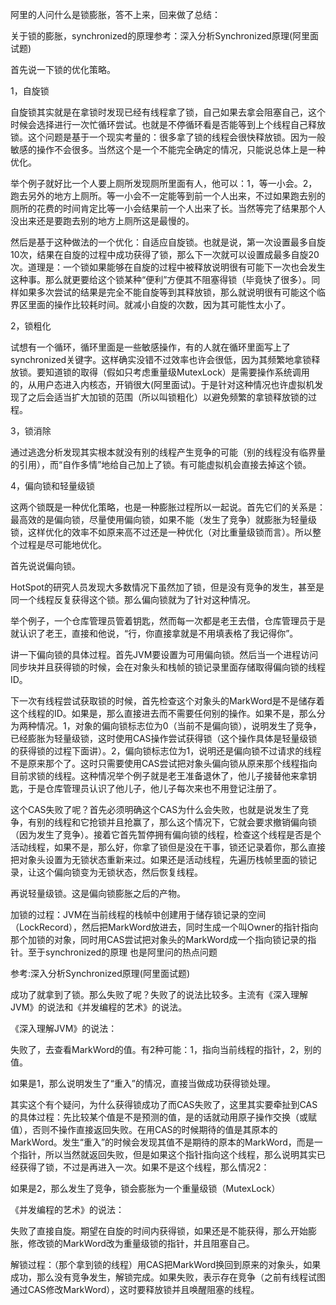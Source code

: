 阿里的人问什么是锁膨胀，答不上来，回来做了总结：

关于锁的膨胀，synchronized的原理参考：深入分析Synchronized原理(阿里面试题)

首先说一下锁的优化策略。

1，自旋锁

自旋锁其实就是在拿锁时发现已经有线程拿了锁，自己如果去拿会阻塞自己，这个时候会选择进行一次忙循环尝试。也就是不停循环看是否能等到上个线程自己释放锁。这个问题是基于一个现实考量的：很多拿了锁的线程会很快释放锁。因为一般敏感的操作不会很多。当然这个是一个不能完全确定的情况，只能说总体上是一种优化。

举个例子就好比一个人要上厕所发现厕所里面有人，他可以：1，等一小会。2，跑去另外的地方上厕所。等一小会不一定能等到前一个人出来，不过如果跑去别的厕所的花费的时间肯定比等一小会结果前一个人出来了长。当然等完了结果那个人没出来还是要跑去别的地方上厕所这是最慢的。

然后是基于这种做法的一个优化：自适应自旋锁。也就是说，第一次设置最多自旋10次，结果在自旋的过程中成功获得了锁，那么下一次就可以设置成最多自旋20次。道理是：一个锁如果能够在自旋的过程中被释放说明很有可能下一次也会发生这种事。那么就更要给这个锁某种“便利”方便其不阻塞得锁（毕竟快了很多）。同样如果多次尝试的结果是完全不能自旋等到其释放锁，那么就说明很有可能这个临界区里面的操作比较耗时间。就减小自旋的次数，因为其可能性太小了。

2，锁粗化

试想有一个循环，循环里面是一些敏感操作，有的人就在循环里面写上了synchronized关键字。这样确实没错不过效率也许会很低，因为其频繁地拿锁释放锁。要知道锁的取得（假如只考虑重量级MutexLock）是需要操作系统调用的，从用户态进入内核态，开销很大(阿里面试)。于是针对这种情况也许虚拟机发现了之后会适当扩大加锁的范围（所以叫锁粗化）以避免频繁的拿锁释放锁的过程。

3，锁消除

通过逃逸分析发现其实根本就没有别的线程产生竞争的可能（别的线程没有临界量的引用），而“自作多情”地给自己加上了锁。有可能虚拟机会直接去掉这个锁。

4，偏向锁和轻量级锁

这两个锁既是一种优化策略，也是一种膨胀过程所以一起说。首先它们的关系是：最高效的是偏向锁，尽量使用偏向锁，如果不能（发生了竞争）就膨胀为轻量级锁，这样优化的效率不如原来高不过还是一种优化（对比重量级锁而言）。所以整个过程是尽可能地优化。

首先说说偏向锁。

HotSpot的研究人员发现大多数情况下虽然加了锁，但是没有竞争的发生，甚至是同一个线程反复获得这个锁。那么偏向锁就为了针对这种情况。

举个例子，一个仓库管理员管着钥匙，然而每一次都是老王去借，仓库管理员于是就认识了老王，直接和他说，“行，你直接拿就是不用填表格了我记得你”。

讲一下偏向锁的具体过程。首先JVM要设置为可用偏向锁。然后当一个进程访问同步块并且获得锁的时候，会在对象头和栈帧的锁记录里面存储取得偏向锁的线程ID。

下一次有线程尝试获取锁的时候，首先检查这个对象头的MarkWord是不是储存着这个线程的ID。如果是，那么直接进去而不需要任何别的操作。如果不是，那么分为两种情况。1，对象的偏向锁标志位为0（当前不是偏向锁），说明发生了竞争，已经膨胀为轻量级锁，这时使用CAS操作尝试获得锁（这个操作具体是轻量级锁的获得锁的过程下面讲）。2，偏向锁标志位为1，说明还是偏向锁不过请求的线程不是原来那个了。这时只需要使用CAS尝试把对象头偏向锁从原来那个线程指向目前求锁的线程。这种情况举个例子就是老王准备退休了，他儿子接替他来拿钥匙，于是仓库管理员认识了他儿子，他儿子每次来也不用登记注册了。

这个CAS失败了呢？首先必须明确这个CAS为什么会失败，也就是说发生了竞争，有别的线程和它抢锁并且抢赢了，那么这个情况下，它就会要求撤销偏向锁（因为发生了竞争）。接着它首先暂停拥有偏向锁的线程，检查这个线程是否是个活动线程，如果不是，那么好，你拿了锁但是没在干事，锁还记录着你，那么直接把对象头设置为无锁状态重新来过。如果还是活动线程，先遍历栈帧里面的锁记录，让这个偏向锁变为无锁状态，然后恢复线程。

再说轻量级锁。这是偏向锁膨胀之后的产物。

加锁的过程：JVM在当前线程的栈帧中创建用于储存锁记录的空间（LockRecord），然后把MarkWord放进去，同时生成一个叫Owner的指针指向那个加锁的对象，同时用CAS尝试把对象头的MarkWord成一个指向锁记录的指针。至于synchronized的原理 也是阿里问的热点问题

参考:深入分析Synchronized原理(阿里面试题)

成功了就拿到了锁。那么失败了呢？失败了的说法比较多。主流有《深入理解JVM》的说法和《并发编程的艺术》的说法。

《深入理解JVM》的说法：

失败了，去查看MarkWord的值。有2种可能：1，指向当前线程的指针，2，别的值。

如果是1，那么说明发生了“重入”的情况，直接当做成功获得锁处理。

其实这个有个疑问，为什么获得锁成功了而CAS失败了，这里其实要牵扯到CAS的具体过程：先比较某个值是不是预测的值，是的话就动用原子操作交换（或赋值），否则不操作直接返回失败。在用CAS的时候期待的值是其原本的MarkWord。发生“重入”的时候会发现其值不是期待的原本的MarkWord，而是一个指针，所以当然就返回失败，但是如果这个指针指向这个线程，那么说明其实已经获得了锁，不过是再进入一次。如果不是这个线程，那么情况2：

如果是2，那么发生了竞争，锁会膨胀为一个重量级锁（MutexLock）

《并发编程的艺术》的说法：

失败了直接自旋。期望在自旋的时间内获得锁，如果还是不能获得，那么开始膨胀，修改锁的MarkWord改为重量级锁的指针，并且阻塞自己。

解锁过程：（那个拿到锁的线程）用CAS把MarkWord换回到原来的对象头，如果成功，那么没有竞争发生，解锁完成。如果失败，表示存在竞争（之前有线程试图通过CAS修改MarkWord），这时要释放锁并且唤醒阻塞的线程。
